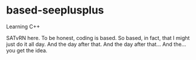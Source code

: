 # based-seeplusplus
Learning C++

SATvRN here. To be honest, coding is based. So based, in fact, that I might just do it all day. And the day after that. And the day after that... And the... you get the idea. 

